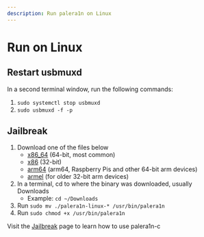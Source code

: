```yaml
---
description: Run palera1n on Linux
---
```


# Run on Linux

## Restart usbmuxd

In a second terminal window, run the following commands:

1. `sudo systemctl stop usbmuxd`
2. `sudo usbmuxd -f -p`

## Jailbreak

1. Download one of the files below
   * [x86\_64](https://github.com/palera1n/palera1n-c/releases/download/v2.0.0-beta.3/palera1n-linux-x86\_64) (64-bit, most common)
   * [x86](https://github.com/palera1n/palera1n-c/releases/download/v2.0.0-beta.3/palera1n-linux-x86) (32-bit)
   * [arm64](https://github.com/palera1n/palera1n-c/releases/download/v2.0.0-beta.3/palera1n-linux-arm64) (arm64, Raspberry Pis and other 64-bit arm devices)
   * [armel](https://github.com/palera1n/palera1n-c/releases/download/v2.0.0-beta.3/palera1n-linux-armel) (for older 32-bit arm devices)
2. In a terminal, cd to where the binary was downloaded, usually Downloads
   * Example: `cd ~/Downloads`
3. Run `sudo mv ./palera1n-linux-* /usr/bin/palera1n`
4. Run `sudo chmod +x /usr/bin/palera1n`

Visit the [Jailbreak](jailbreak.md) page to learn how to use palera1n-c
